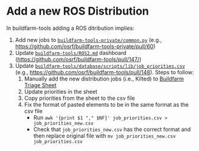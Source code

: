 # Add a new ROS Distribution

In buildfarm-tools adding a ROS ditribution implies:
1. Add new jobs to [`buildfarm-tools-private/common.py`](https://github.com/osrf/buildfarm-tools-private/blob/main/common.py) (e.g., https://github.com/osrf/buildfarm-tools-private/pull/60)
2. Update [`buildfarm-tools/ROS2.md`](https://github.com/osrf/buildfarm-tools/blob/main/ROS2.md) dashboard (https://github.com/osrf/buildfarm-tools/pull/147/)
3. Update [`buildfarm-tools/database/scripts/lib/job_priorities.csv`](https://github.com/osrf/buildfarm-tools/blob/main/database/scripts/lib/job_priorities.csv) (e.g., https://github.com/osrf/buildfarm-tools/pull/148). Steps to follow:
    1. Manually add the new distribution jobs (i.e., Kilted) to [Buildfarm Triage Sheet](https://docs.google.com/spreadsheets/d/1gX7Hw_aVsI4U05i2-NxCY66a4CmRy1Yyb6dokK5QtMg/edit?gid=1789704531#gid=1789704531)
    2. Update priorities in the sheet
    3. Copy priorities from the sheet to the csv file
    4. Fix the format of pasted elements to be in the same format as the csv file
        * Run `awk '{print $1 "," $NF}' job_priorities.csv > job_priorities_new.csv`
        * Check that `job_priorities_new.csv` has the correct format and then replace original file with `mv job_priorities_new.csv job_priorities.csv`

